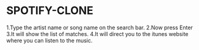 # SPOTIFY-CLONE 
1.Type the artist name or song name on the  search bar. 
2.Now press Enter
3.It will show the list of matches.
4.It will direct you to the itunes website where you can listen to the music.
